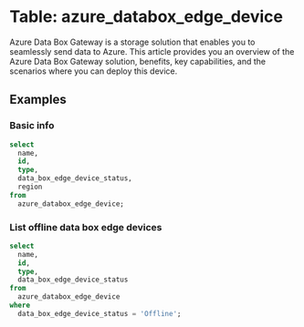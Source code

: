 # Table: azure_databox_edge_device

Azure Data Box Gateway is a storage solution that enables you to seamlessly send data to Azure. This article provides you an overview of the Azure Data Box Gateway solution, benefits, key capabilities, and the scenarios where you can deploy this device.

## Examples

### Basic info

```sql
select
  name,
  id,
  type,
  data_box_edge_device_status,
  region
from
  azure_databox_edge_device;
```

### List offline data box edge devices

```sql
select
  name,
  id,
  type,
  data_box_edge_device_status
from
  azure_databox_edge_device
where
  data_box_edge_device_status = 'Offline';
```
